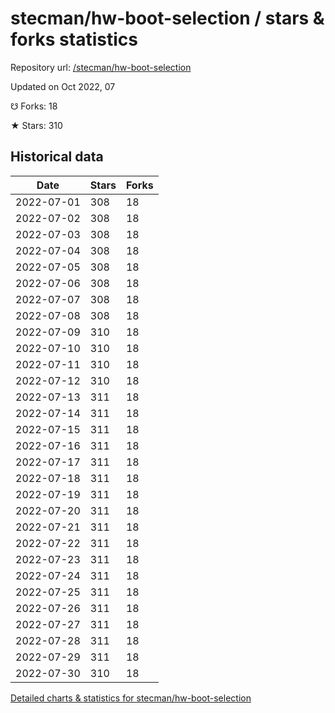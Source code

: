 # stecman/hw-boot-selection / stars & forks statistics

Repository url: [/stecman/hw-boot-selection](https://github.com/stecman/hw-boot-selection)

Updated on Oct 2022, 07

☋ Forks: 18

★ Stars: 310

## Historical data
| Date | Stars | Forks |
|------|-------|-------|
| 2022-07-01 | 308 | 18 | 
| 2022-07-02 | 308 | 18 | 
| 2022-07-03 | 308 | 18 | 
| 2022-07-04 | 308 | 18 | 
| 2022-07-05 | 308 | 18 | 
| 2022-07-06 | 308 | 18 | 
| 2022-07-07 | 308 | 18 | 
| 2022-07-08 | 308 | 18 | 
| 2022-07-09 | 310 | 18 | 
| 2022-07-10 | 310 | 18 | 
| 2022-07-11 | 310 | 18 | 
| 2022-07-12 | 310 | 18 | 
| 2022-07-13 | 311 | 18 | 
| 2022-07-14 | 311 | 18 | 
| 2022-07-15 | 311 | 18 | 
| 2022-07-16 | 311 | 18 | 
| 2022-07-17 | 311 | 18 | 
| 2022-07-18 | 311 | 18 | 
| 2022-07-19 | 311 | 18 | 
| 2022-07-20 | 311 | 18 | 
| 2022-07-21 | 311 | 18 | 
| 2022-07-22 | 311 | 18 | 
| 2022-07-23 | 311 | 18 | 
| 2022-07-24 | 311 | 18 | 
| 2022-07-25 | 311 | 18 | 
| 2022-07-26 | 311 | 18 | 
| 2022-07-27 | 311 | 18 | 
| 2022-07-28 | 311 | 18 | 
| 2022-07-29 | 311 | 18 | 
| 2022-07-30 | 310 | 18 | 


[Detailed charts & statistics for stecman/hw-boot-selection](https://reviewgithub.com/rep/stecman/hw-boot-selection)
